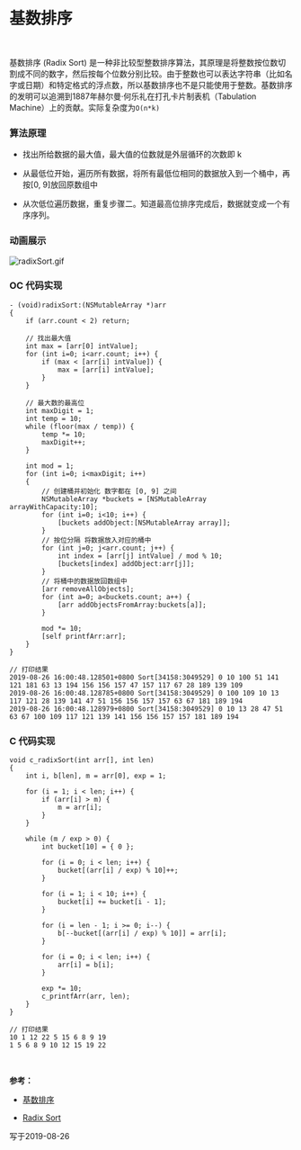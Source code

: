 
# 基数排序

<br>

基数排序 (Radix Sort) 是一种非比较型整数排序算法，其原理是将整数按位数切割成不同的数字，然后按每个位数分别比较。由于整数也可以表达字符串（比如名字或日期）和特定格式的浮点数，所以基数排序也不是只能使用于整数。基数排序的发明可以追溯到1887年赫尔曼·何乐礼在打孔卡片制表机（Tabulation Machine）上的贡献。实际复杂度为`O(n*k)`


### 算法原理

- 找出所给数据的最大值，最大值的位数就是外层循环的次数即 k

- 从最低位开始，遍历所有数据，将所有最低位相同的数据放入到一个桶中，再按[0, 9]放回原数组中

- 从次低位遍历数据，重复步骤二。知道最高位排序完成后，数据就变成一个有序序列。

### 动画展示


![](https://images.gitee.com/uploads/images/2019/0826/163124_dddfa886_1355277.gif "radixSort.gif")


### OC 代码实现

```
- (void)radixSort:(NSMutableArray *)arr
{
    if (arr.count < 2) return;
    
    // 找出最大值
    int max = [arr[0] intValue];
    for (int i=0; i<arr.count; i++) {
        if (max < [arr[i] intValue]) {
            max = [arr[i] intValue];
        }
    }
    
    // 最大数的最高位
    int maxDigit = 1;
    int temp = 10;
    while (floor(max / temp)) {
        temp *= 10;
        maxDigit++;
    }
    
    int mod = 1;
    for (int i=0; i<maxDigit; i++)
    {
        // 创建桶并初始化 数字都在 [0, 9] 之间
        NSMutableArray *buckets = [NSMutableArray arrayWithCapacity:10];
        for (int i=0; i<10; i++) {
            [buckets addObject:[NSMutableArray array]];
        }
        // 按位分隔 将数据放入对应的桶中
        for (int j=0; j<arr.count; j++) {
            int index = [arr[j] intValue] / mod % 10;
            [buckets[index] addObject:arr[j]];
        }
        // 将桶中的数据放回数组中
        [arr removeAllObjects];
        for (int a=0; a<buckets.count; a++) {
            [arr addObjectsFromArray:buckets[a]];
        }
        
        mod *= 10;
        [self printfArr:arr];
    }
}

// 打印结果
2019-08-26 16:00:48.128501+0800 Sort[34158:3049529] 0 10 100 51 141 121 181 63 13 194 156 156 157 47 157 117 67 28 189 139 109
2019-08-26 16:00:48.128785+0800 Sort[34158:3049529] 0 100 109 10 13 117 121 28 139 141 47 51 156 156 157 157 63 67 181 189 194
2019-08-26 16:00:48.128979+0800 Sort[34158:3049529] 0 10 13 28 47 51 63 67 100 109 117 121 139 141 156 156 157 157 181 189 194
```

### C 代码实现

```
void c_radixSort(int arr[], int len)
{
    int i, b[len], m = arr[0], exp = 1;
    
    for (i = 1; i < len; i++) {
        if (arr[i] > m) {
            m = arr[i];
        }
    }
    
    while (m / exp > 0) {
        int bucket[10] = { 0 };
        
        for (i = 0; i < len; i++) {
            bucket[(arr[i] / exp) % 10]++;
        }
        
        for (i = 1; i < 10; i++) {
            bucket[i] += bucket[i - 1];
        }
        
        for (i = len - 1; i >= 0; i--) {
            b[--bucket[(arr[i] / exp) % 10]] = arr[i];
        }
        
        for (i = 0; i < len; i++) {
            arr[i] = b[i];
        }
        
        exp *= 10;
        c_printfArr(arr, len);
    }
}

// 打印结果
10 1 12 22 5 15 6 8 9 19 
1 5 6 8 9 10 12 15 19 22 
```


<br>

**参考：**

- [基数排序](https://zh.wikipedia.org/wiki/%E5%9F%BA%E6%95%B0%E6%8E%92%E5%BA%8F)

- [Radix Sort](https://github.com/hustcc/JS-Sorting-Algorithm/blob/master/10.radixSort.md)

写于2019-08-26

<br>